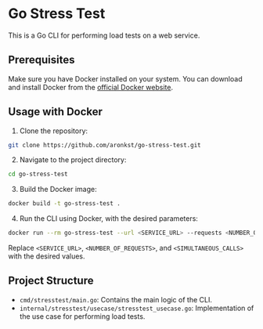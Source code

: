 # Go Stress Test

This is a Go CLI for performing load tests on a web service.

## Prerequisites

Make sure you have Docker installed on your system. You can download and install Docker from the [official Docker website](https://www.docker.com/).

## Usage with Docker

1. Clone the repository:

```bash
git clone https://github.com/aronkst/go-stress-test.git
```

2. Navigate to the project directory:

```bash
cd go-stress-test
```

3. Build the Docker image:

```bash
docker build -t go-stress-test .
```

4. Run the CLI using Docker, with the desired parameters:

```bash
docker run --rm go-stress-test --url <SERVICE_URL> --requests <NUMBER_OF_REQUESTS> --concurrency <SIMULTANEOUS_CALLS>
```

Replace `<SERVICE_URL>`, `<NUMBER_OF_REQUESTS>`, and `<SIMULTANEOUS_CALLS>` with the desired values.

## Project Structure

- `cmd/stresstest/main.go`: Contains the main logic of the CLI.
- `internal/stresstest/usecase/stresstest_usecase.go`: Implementation of the use case for performing load tests.
